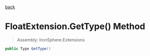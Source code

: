 ﻿

[back](/IronSphere.Extensions/types/FloatExtension)

# FloatExtension.GetType() Method

> Assembly: IronSphere.Extensions

```csharp
public Type GetType()
```



 